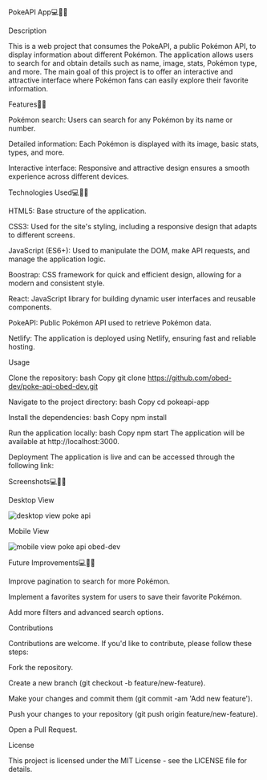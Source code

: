 PokeAPI App💻👨‍💻


Description

This is a web project that consumes the PokeAPI, a public Pokémon API, to display information about different Pokémon. 
The application allows users to search for and obtain details such as name, image, stats, Pokémon type, and more.
The main goal of this project is to offer an interactive and attractive interface where Pokémon fans can easily explore their favorite information.



Features👨‍💻

Pokémon search: Users can search for any Pokémon by its name or number.

Detailed information: Each Pokémon is displayed with its image, basic stats, types, and more.

Interactive interface: Responsive and attractive design ensures a smooth experience across different devices.




Technologies Used💻👨‍💻

HTML5: Base structure of the application.

CSS3: Used for the site's styling, including a responsive design that adapts to different screens.

JavaScript (ES6+): Used to manipulate the DOM, make API requests, and manage the application logic.

Boostrap: CSS framework for quick and efficient design, allowing for a modern and consistent style.

React: JavaScript library for building dynamic user interfaces and reusable components.

PokeAPI: Public Pokémon API used to retrieve Pokémon data.

Netlify: The application is deployed using Netlify, ensuring fast and reliable hosting.



Usage

Clone the repository:
bash
Copy 
git clone https://github.com/obed-dev/poke-api-obed-dev.git


Navigate to the project directory:
bash
Copy
cd pokeapi-app


Install the dependencies:
bash
Copy
npm install


Run the application locally:
bash
Copy
npm start
The application will be available at http://localhost:3000.


Deployment
The application is live and can be accessed through the following link:





Screenshots💻👨‍💻

Desktop View


![desktop view poke api ](https://github.com/user-attachments/assets/348886a5-551a-408e-b501-cdb4a83bf2b1)

Mobile View

![mobile view poke api obed-dev](https://github.com/user-attachments/assets/7af2715c-ef13-4933-be6b-1810ef3c946e)





Future Improvements💻👨‍💻

Improve pagination to search for more Pokémon.

Implement a favorites system for users to save their favorite Pokémon.

Add more filters and advanced search options.


Contributions


Contributions are welcome. If you'd like to contribute, please follow these steps:

Fork the repository.

Create a new branch (git checkout -b feature/new-feature).

Make your changes and commit them (git commit -am 'Add new feature').

Push your changes to your repository (git push origin feature/new-feature).

Open a Pull Request.


License

This project is licensed under the MIT License - see the LICENSE file for details.
